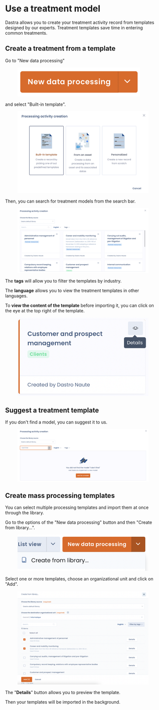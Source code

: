 # Use a treatment model

Dastra allows you to create your treatment activity record from templates designed by our experts. Treatment templates save time in entering common treatments.

## Create a treatment from a template

Go to "New data processing"

<figure><img src="../../.gitbook/assets/Capture d’écran 2023-01-30 à 16.58.42.png" alt=""><figcaption></figcaption></figure>

and select "Built-in template".

<figure><img src="../../.gitbook/assets/Capture d’écran 2023-01-30 à 17.01.05.png" alt=""><figcaption></figcaption></figure>

Then, you can search for treatment models from the search bar.

<figure><img src="../../.gitbook/assets/Capture d’écran 2023-01-30 à 17.02.27.png" alt=""><figcaption></figcaption></figure>

The **tags** will allow you to filter the templates by industry.&#x20;

The **language** allows you to view the treatment templates in other languages.&#x20;

To **view the content of the template** before importing it, you can click on the eye at the top right of the template.

<figure><img src="../../.gitbook/assets/Capture d’écran 2023-01-30 à 17.04.26.png" alt=""><figcaption></figcaption></figure>

## Suggest a treatment template

If you don't find a model, you can suggest it to us.

<figure><img src="../../.gitbook/assets/Capture d’écran 2023-01-30 à 17.07.06.png" alt=""><figcaption></figcaption></figure>

## Create mass processing templates

You can select multiple processing templates and import them at once through the library.&#x20;

Go to the options of the "New data processing" button and then "Create from library...".

<figure><img src="../../.gitbook/assets/Capture d’écran 2023-01-30 à 17.08.16.png" alt=""><figcaption></figcaption></figure>

Select one or more templates, choose an organizational unit and click on "Add".

<figure><img src="../../.gitbook/assets/Capture d’écran 2023-01-30 à 17.11.55.png" alt=""><figcaption></figcaption></figure>

The "**Details**" button allows you to preview the template.&#x20;

Then your templates will be imported in the background.
